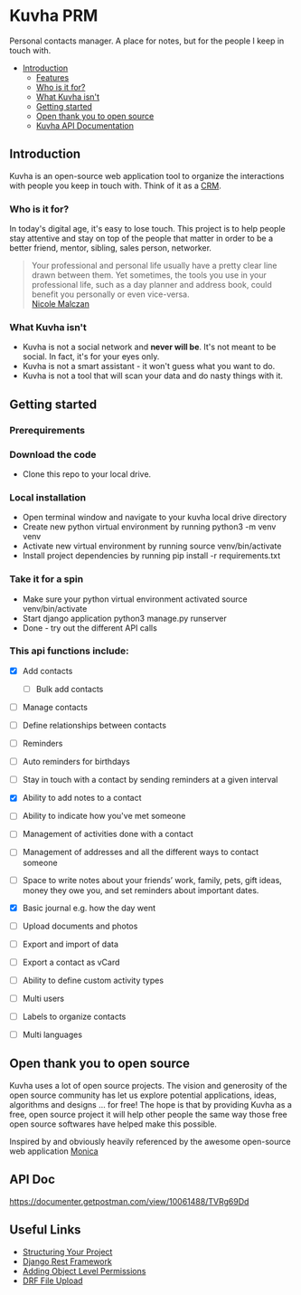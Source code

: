 # Kuvha PRM
Personal contacts manager. A place for notes, but for the people I keep in touch with.

- [Introduction](#introduction)
  - [Features](#This-api-functions-include)
  - [Who is it for?](#who-is-it-for)
  - [What Kuvha isn't](#what-kuvha-isnt)
  - [Getting started](#getting-started)
  - [Open thank you to open source](#open-thank-you-to-open-source)
  - [Kuvha API Documentation](#api-doc)


## Introduction

Kuvha is an open-source web application tool to organize the interactions with people you keep in touch with. Think of it as a [CRM](https://en.wikipedia.org/wiki/Customer_relationship_management).


### Who is it for?

In today's digital age, it's easy to lose touch. This project is to help people stay attentive and stay on top of the people that matter in order to be a better friend, mentor, sibling, sales person, networker.

> Your professional and personal life usually have a pretty clear line drawn between them. Yet sometimes, the tools you use in your professional life, such as a day planner and address book, could benefit you personally or even vice-versa.  
[Nicole Malczan](https://www.engagebay.com/blog/personal-crm/)


### What Kuvha isn't

 * Kuvha is not a social network and **never will be**. It's not meant to be social. In fact, it's for your eyes only.
 * Kuvha is not a smart assistant - it won't guess what you want to do.
 * Kuvha is not a tool that will scan your data and do nasty things with it.

## Getting started

### Prerequirements

### Download the code
- Clone this repo to your local drive.

### Local installation
- Open terminal window and navigate to your kuvha local drive directory
- Create new python virtual environment by running python3 -m venv venv
- Activate new virtual environment by running source venv/bin/activate
- Install project dependencies by running pip install -r requirements.txt

### Take it for a spin
- Make sure your python virtual environment activated source venv/bin/activate
- Start django application python3 manage.py runserver
- Done - try out the different API calls

### This api functions include:

- [x] Add contacts
  - [ ] Bulk add contacts
- [ ] Manage contacts
- [ ] Define relationships between contacts
- [ ] Reminders
- [ ] Auto reminders for birthdays
- [ ] Stay in touch with a contact by sending reminders at a given interval
- [x] Ability to add notes to a contact
- [ ] Ability to indicate how you've met someone
- [ ] Management of activities done with a contact
- [ ] Management of addresses and all the different ways to contact someone
- [ ] Space to write notes about your friends’ work, family, pets, gift ideas, money they owe you, and set reminders about important dates.
- [x] Basic journal e.g. how the day went
- [ ] Upload documents and photos
- [ ] Export and import of data
- [ ] Export a contact as vCard
- [ ] Ability to define custom activity types
- [ ] Multi users
- [ ] Labels to organize contacts
- [ ] Multi languages


## Open thank you to open source

Kuvha uses a lot of open source projects. The vision and generosity of the open source community has let us explore potential applications, ideas, algorithms and designs … for free! The hope is that by providing Kuvha as a free, open source project it will help other people the same way those free open source softwares have helped make this possible. 


Inspired by and obviously heavily referenced by the awesome open-source web application [Monica](https://github.com/monicahq)

## API Doc
https://documenter.getpostman.com/view/10061488/TVRg69Dd

## Useful Links

- [Structuring Your Project](https://docs.python-guide.org/writing/structure/)
- [Django Rest Framework](https://www.django-rest-framework.org/)
- [Adding Object Level Permissions](https://dragonprogrammer.com/object-level-permissions-drf/)
- [DRF File Upload](https://medium.com/@jxstanford/django-rest-framework-file-upload-e4bc8de669c0)
